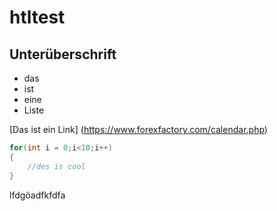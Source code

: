 # htltest

## Unterüberschrift

- das
- ist
- eine
- Liste

[Das ist ein Link] (https://www.forexfactory.com/calendar.php)
```csharp
for(int i = 0;i<10;i++)
{
    //des is cool
}
```
lfdgöadfkfdfa